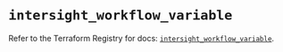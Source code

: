 # `intersight_workflow_variable`

Refer to the Terraform Registry for docs: [`intersight_workflow_variable`](https://registry.terraform.io/providers/ciscodevnet/intersight/1.0.71/docs/resources/workflow_variable).
